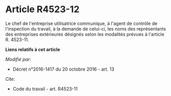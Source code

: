 # Article R4523-12

Le chef de l'entreprise utilisatrice communique, à l'agent de contrôle de l'inspection du travail, à la demande de celui-ci,
les noms des représentants des entreprises extérieures désignés selon les modalités prévues à l'article R. 4523-11.

**Liens relatifs à cet article**

_Modifié par_:

  - Décret n°2016-1417 du 20 octobre 2016 - art. 13

_Cite_:

  - Code du travail - art. R4523-11
